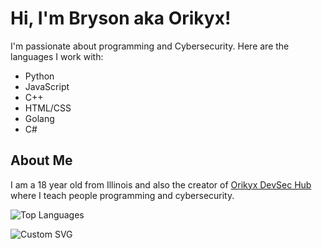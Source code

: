 # Hi, I'm Bryson aka Orikyx!

I'm passionate about programming and Cybersecurity. Here are the languages I work with:

- Python
- JavaScript
- C++
- HTML/CSS
- Golang
- C#

## About Me
I am a 18 year old from Illinois and also the creator of [Orikyx DevSec Hub](https://orikyxonig.github.io) where I teach people programming and cybersecurity.


![Top Languages](https://github-readme-stats.vercel.app/api/top-langs/?username=orikyxonig&layout=compact&theme=radical)

![Custom SVG](https://orikyxonig.github.io/my-svg/languages.svg)


